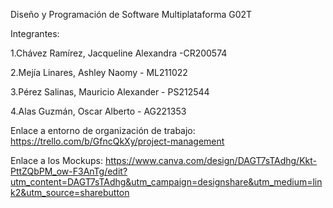 Diseño y Programación de Software Multiplataforma G02T

Integrantes:

1.Chávez Ramírez, Jacqueline Alexandra -CR200574

2.Mejía Linares, Ashley Naomy - ML211022

3.Pérez Salinas, Mauricio Alexander  - PS212544

4.Alas Guzmán, Oscar Alberto - AG221353

Enlace a entorno de organización de trabajo: https://trello.com/b/GfncQkXy/project-management

Enlace a los Mockups: https://www.canva.com/design/DAGT7sTAdhg/Kkt-PttZQbPM_ow-F3AnTg/edit?utm_content=DAGT7sTAdhg&utm_campaign=designshare&utm_medium=link2&utm_source=sharebutton
